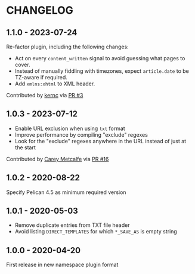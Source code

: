 CHANGELOG
=========

1.1.0 - 2023-07-24
------------------

Re-factor plugin, including the following changes:

* Act on every `content_written` signal to avoid guessing what pages to cover.
* Instead of manually fiddling with timezones, expect `article.date` to be TZ-aware if required.
* Add `xmlns:xhtml` to XML header.

Contributed by [kernc](https://github.com/kernc) via [PR #3](https://github.com/pelican-plugins/sitemap/pull/3/)


1.0.3 - 2023-07-12
------------------

- Enable URL exclusion when using `txt` format
- Improve performance by compiling "exclude" regexes
- Look for the "exclude" regexes anywhere in the URL instead of just at the start

Contributed by [Carey Metcalfe](https://github.com/pR0Ps) via [PR #16](https://github.com/pelican-plugins/sitemap/pull/16/)


1.0.2 - 2020-08-22
------------------

Specify Pelican 4.5 as minimum required version

1.0.1 - 2020-05-03
------------------

* Remove duplicate entries from TXT file header
* Avoid listing `DIRECT_TEMPLATES` for which `*_SAVE_AS` is empty string

1.0.0 - 2020-04-20
------------------

First release in new namespace plugin format
